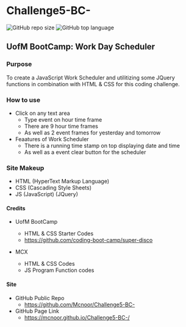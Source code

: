 # Challenge5-BC-

![GitHub repo size](https://img.shields.io/github/repo-size/Mcnoor/Challenge5-BC-)
![GitHub top language](https://img.shields.io/github/languages/top/Mcnoor/Challenge5-BC-)

## UofM BootCamp: Work Day Scheduler

### Purpose

To create a JavaScript Work Scheduler and utilitizing some JQuery functions in combination with HTML & CSS for this coding challenge.

### How to use

- Click on any text area 
  - Type event on hour time frame
  - There are 9 hour time frames
  - As well as 2 event frames for yesterday and tomorrow
- Feaatures of Work Scheduler
  - There is a running time stamp on top displaying date and time
  - As well as a event clear button for the scheduler

### Site Makeup

- HTML (HyperText Markup Language)
- CSS (Cascading Style Sheets)
- JS (JavaScript) (JQuery)

#### Credits

- UofM BootCamp
  - HTML & CSS Starter Codes
  - https://github.com/coding-boot-camp/super-disco

- MCX
  - HTML & CSS Codes
  - JS Program Function codes

#### Site

- GitHub Public Repo
  - https://github.com/Mcnoor/Challenge5-BC-
- GitHub Page Link
  - https://mcnoor.github.io/Challenge5-BC-/
